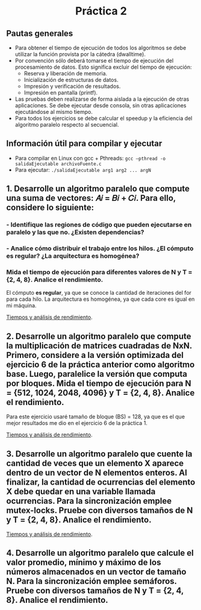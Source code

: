 <h1 align="center">Práctica 2</h1>

## Pautas generales

- Para obtener el tiempo de ejecución de todos los algoritmos se debe utilizar la función provista por la cátedra (dwalltime).
- Por convención sólo deberá tomarse el tiempo de ejecución del procesamiento de datos. Esto significa excluir del tiempo de ejecución:
  - Reserva y liberación de memoria.
  - Inicialización de estructuras de datos.
  - Impresión y verificación de resultados.
  - Impresión en pantalla (printf).
- Las pruebas deben realizarse de forma aislada a la ejecución de otras aplicaciones. Se debe ejecutar desde consola, sin otras aplicaciones ejecutándose al mismo tiempo.
- Para todos los ejercicios se debe calcular el speedup y la eficiencia del algoritmo paralelo respecto al secuencial.

## Información útil para compilar y ejecutar

- Para compilar en Linux con gcc + Pthreads: `gcc –pthread -o salidaEjecutable archivoFuente.c`
- Para ejecutar: `./salidaEjecutable arg1 arg2 ... argN`

## 1. Desarrolle un algoritmo paralelo que compute una suma de vectores: 𝐴𝑖 = 𝐵𝑖 + 𝐶𝑖. Para ello, considere lo siguiente:

### - Identifique las regiones de código que pueden ejecutarse en paralelo y las que no. ¿Existen dependencias?

### - Analice cómo distribuir el trabajo entre los hilos. ¿El cómputo es regular? ¿La arquitectura es homogénea?

### Mida el tiempo de ejecución para diferentes valores de N y T = {2, 4, 8}. Analice el rendimiento.

El cómputo **es regular**, ya que se conoce la cantidad de iteraciones del for para cada hilo. La arquitectura es homogénea, ya que cada core es igual en mi máquina.

[Tiempos y análisis de rendimiento](https://docs.google.com/spreadsheets/d/1cv1V8cbV4wRPSSgeHD8KuhjBkWiOzVBkzNqe3Hzj1eg/edit?usp=sharing).

## 2. Desarrolle un algoritmo paralelo que compute la multiplicación de matrices cuadradas de NxN. Primero, considere a la versión optimizada del ejercicio 6 de la práctica anterior como algoritmo base. Luego, paralelice la versión que computa por bloques. Mida el tiempo de ejecución para N = {512, 1024, 2048, 4096} y T = {2, 4, 8}. Analice el rendimiento.

Para este ejercicio usaré tamaño de bloque (BS) = 128, ya que es el que mejor resultados me dio en el ejercicio 6 de la práctica 1.

[Tiempos y análisis de rendimiento](https://docs.google.com/spreadsheets/d/1cv1V8cbV4wRPSSgeHD8KuhjBkWiOzVBkzNqe3Hzj1eg/edit?usp=sharing).

## 3. Desarrolle un algoritmo paralelo que cuente la cantidad de veces que un elemento X aparece dentro de un vector de N elementos enteros. Al finalizar, la cantidad de ocurrencias del elemento X debe quedar en una variable llamada ocurrencias. Para la sincronización emplee mutex-locks. Pruebe con diversos tamaños de N y T = {2, 4, 8}. Analice el rendimiento.

[Tiempos y análisis de rendimiento](https://docs.google.com/spreadsheets/d/1cv1V8cbV4wRPSSgeHD8KuhjBkWiOzVBkzNqe3Hzj1eg/edit?usp=sharing).

## 4. Desarrolle un algoritmo paralelo que calcule el valor promedio, mínimo y máximo de los números almacenados en un vector de tamaño N. Para la sincronización emplee semáforos. Pruebe con diversos tamaños de N y T = {2, 4, 8}. Analice el rendimiento.
